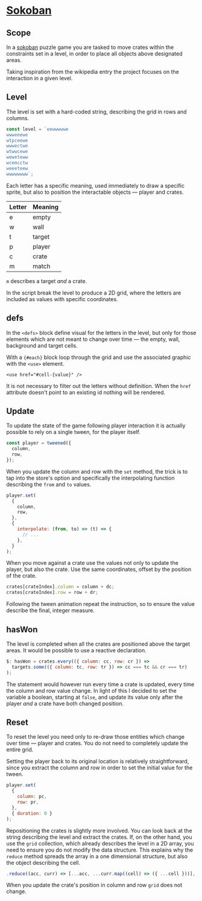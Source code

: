 # [Sokoban](https://svelte.dev/repl/ebce8ef2dbe84d33bba4de666c761cb9?version=3.49.0)

## Scope

In a [sokoban](https://en.wikipedia.org/wiki/Sokoban) puzzle game you are tasked to move crates within the constraints set in a level, in order to place all objects above designated areas.

Taking inspiration from the wikipedia entry the project focuses on the interaction in a given level.

## Level

The level is set with a hard-coded string, describing the grid in rows and columns.

```js
const level = `eewwwwwe
wwweeewe
wtpceewe
wwwectwe
wtwwcewe
weweteww
wcemcctw
weeeteew
wwwwwwww`;
```

Each letter has a specific meaning, used immediately to draw a specific sprite, but also to position the interactable objects — player and crates.

| Letter | Meaning |
| ------ | ------- |
| e      | empty   |
| w      | wall    |
| t      | target  |
| p      | player  |
| c      | crate   |
| m      | match   |

`m` describes a target _and_ a crate.

In the script break the level to produce a 2D grid, where the letters are included as values with specific coordinates.

## defs

In the `<defs>` block define visual for the letters in the level, but only for those elements which are not meant to change over time — the empty, wall, background and target cells.

With a `{#each}` block loop through the grid and use the associated graphic with the `<use>` element.

```svelte
<use href="#cell-{value}" />
```

It is not necessary to filter out the letters without definition. When the `href` attribute doesn't point to an existing id nothing will be rendered.

## Update

To update the state of the game following player interaction it is actually possible to rely on a single tween, for the player itself.

```js
const player = tweened({
  column,
  row,
});
```

When you update the column and row with the `set` method, the trick is to tap into the store's option and specifically the interpolating function describing the `from` and `to` values.

```js
player.set(
  {
    column,
    row,
  },
  {
    interpolate: (from, to) => (t) => {
      // ...
    },
  }
);
```

When you move against a crate use the values not only to update the player, but also the crate. Use the same coordinates, offset by the position of the crate.

```js
crates[crateIndex].column = column + dc;
crates[crateIndex].row = row + dr;
```

Following the tween animation repeat the instruction, so to ensure the value describe the final, integer measure.

## hasWon

The level is completed when all the crates are positioned above the target areas. It would be possible to use a reactive declaration.

```js
$: hasWon = crates.every(({ column: cc, row: cr }) =>
  targets.some(({ column: tc, row: tr }) => cc === tc && cr === tr)
);
```

The statement would however run every time a crate is updated, every time the column and row value change. In light of this I decided to set the variable a boolean, starting at `false`, and update its value only after the player _and_ a crate have both changed position.

## Reset

To reset the level you need only to re-draw those entities which change over time — player and crates. You do not need to completely update the entire grid.

Setting the player back to its original location is relatively straightforward, since you extract the column and row in order to set the initial value for the tween.

```js
player.set(
  {
    column: pc,
    row: pr,
  },
  { duration: 0 }
);
```

Repositioning the crates is slightly more involved. You can look back at the string describing the level and extract the crates. If, on the other hand, you use the `grid` collection, which already describes the level in a 2D array, you need to ensure you do not modify the data structure. This explains why the `reduce` method spreads the array in a one dimensional structure, but also the object describing the cell.

```js
.reduce((acc, curr) => [...acc, ...curr.map((cell) => ({ ...cell }))], [])
```

When you update the crate's position in column and row `grid` does not change.
